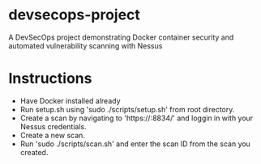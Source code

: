 # devsecops-project
A DevSecOps project demonstrating Docker container security and automated vulnerability scanning with Nessus

# Instructions
- Have Docker installed already
- Run setup.sh using 'sudo ./scripts/setup.sh' from root directory.
- Create a scan by navigating to 'https://<your-device-ip>:8834/' and loggin in with your Nessus credentials.
- Create a new scan.
- Run 'sudo ./scripts/scan.sh' and enter the scan ID from the scan you created.
